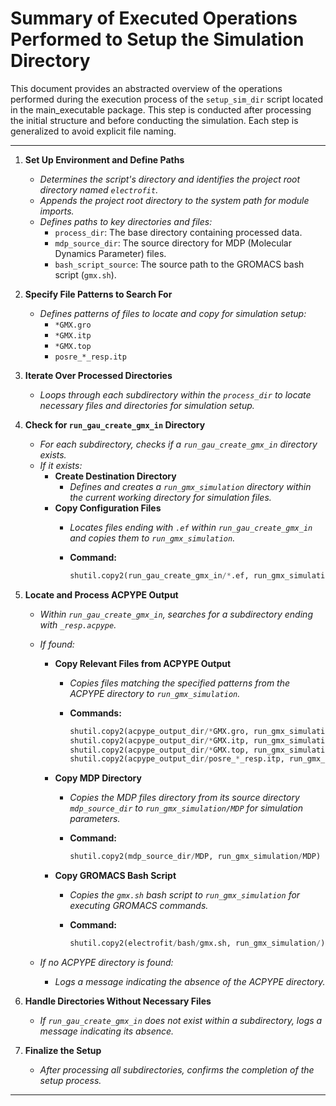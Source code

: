 # Summary of Executed Operations Performed to Setup the Simulation Directory

This document provides an abstracted overview of the operations performed during the execution process of the `setup_sim_dir` script located in the main_executable package. This step is conducted after processing the initial structure and before conducting the simulation. Each step is generalized to avoid explicit file naming.

---

1. **Set Up Environment and Define Paths**
   - *Determines the script's directory and identifies the project root directory named `electrofit`.*
   - *Appends the project root directory to the system path for module imports.*
   - *Defines paths to key directories and files:*
     - `process_dir`: The base directory containing processed data.
     - `mdp_source_dir`: The source directory for MDP (Molecular Dynamics Parameter) files.
     - `bash_script_source`: The source path to the GROMACS bash script (`gmx.sh`).

2. **Specify File Patterns to Search For**
   - *Defines patterns of files to locate and copy for simulation setup:*
     - `*GMX.gro`
     - `*GMX.itp`
     - `*GMX.top`
     - `posre_*_resp.itp`

3. **Iterate Over Processed Directories**
   - *Loops through each subdirectory within the `process_dir` to locate necessary files and directories for simulation setup.*

4. **Check for `run_gau_create_gmx_in` Directory**
   - *For each subdirectory, checks if a `run_gau_create_gmx_in` directory exists.*
   - *If it exists:*
     - **Create Destination Directory**
       - *Defines and creates a `run_gmx_simulation` directory within the current working directory for simulation files.*
     - **Copy Configuration Files**
       - *Locates files ending with `.ef` within `run_gau_create_gmx_in` and copies them to `run_gmx_simulation`.*
       - **Command:**

         ```python
         shutil.copy2(run_gau_create_gmx_in/*.ef, run_gmx_simulation/) 
         ```

5. **Locate and Process ACPYPE Output**
   - *Within `run_gau_create_gmx_in`, searches for a subdirectory ending with `_resp.acpype`.*
   - *If found:*
     - **Copy Relevant Files from ACPYPE Output**
       - *Copies files matching the specified patterns from the ACPYPE directory to `run_gmx_simulation`.*
       - **Commands:**

         ```python
         shutil.copy2(acpype_output_dir/*GMX.gro, run_gmx_simulation/)
         shutil.copy2(acpype_output_dir/*GMX.itp, run_gmx_simulation/)
         shutil.copy2(acpype_output_dir/*GMX.top, run_gmx_simulation/)
         shutil.copy2(acpype_output_dir/posre_*_resp.itp, run_gmx_simulation/)
         ```

     - **Copy MDP Directory**
       - *Copies the MDP files directory from its source directory `mdp_source_dir` to `run_gmx_simulation/MDP` for simulation parameters.*
       - **Command:**

         ```python
         shutil.copy2(mdp_source_dir/MDP, run_gmx_simulation/MDP)
         ```

     - **Copy GROMACS Bash Script**
       - *Copies the `gmx.sh` bash script to `run_gmx_simulation` for executing GROMACS commands.*
       - **Command:**

         ```python
         shutil.copy2(electrofit/bash/gmx.sh, run_gmx_simulation/)
         ```

   - *If no ACPYPE directory is found:*
     - *Logs a message indicating the absence of the ACPYPE directory.*

6. **Handle Directories Without Necessary Files**
   - *If `run_gau_create_gmx_in` does not exist within a subdirectory, logs a message indicating its absence.*

7. **Finalize the Setup**
   - *After processing all subdirectories, confirms the completion of the setup process.*

---
